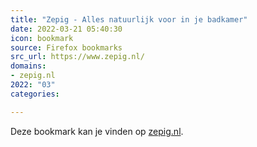 ```yaml
---
title: "Zepig - Alles natuurlijk voor in je badkamer"
date: 2022-03-21 05:40:30
icon: bookmark
source: Firefox bookmarks
src_url: https://www.zepig.nl/
domains:
- zepig.nl
2022: "03"
categories:

---
```

Deze bookmark kan je vinden op [zepig.nl](https://www.zepig.nl/).
